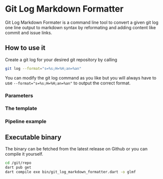 # Git Log Markdown Formatter

Git Log Markdown Formater is a command line tool to convert a given git log one line output to markdown syntax by reformating and adding content like commit and issue links.


## How to use it

Create a git log for your desired git repository by calling

```bash
git log --format="s=%s;H=%H;an=%an"
```

You can modify the git log command as you like but you will always have to use ```--format="s=%s;H=%H;an=%an"``` to output the correct format.

### Parameters

### The template




### Pipeline example



## Executable binary

The binary can be fetched from the latest release on Github or you can compile it yourself.

```bash
cd /git/repo
dart pub get
dart compile exe bin/git_log_markdown_formatter.dart -o glmf
```
